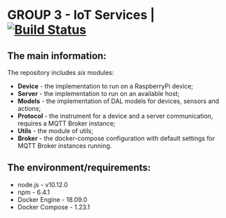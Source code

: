 # GROUP 3 - IoT Services | [![Build Status](https://travis-ci.org/MERA-IOT-COURSE/Group3_IoT_Services.svg?branch=master)](https://travis-ci.org/MERA-IOT-COURSE/Group3_IoT_Services)

## The main information:

The repository includes _six_ modules:
* **Device** - the implementation to run on a RaspberryPi device;
* **Server** - the implementation to run on an available host;
* **Models** - the implementation of DAL models for devices, sensors and actions;
* **Protocol** - the instrument for a device and a server communication, requires a MQTT Broker instance;
* **Utils** - the module of utils;
* **Broker** - the docker-compose configuration with default settings for MQTT Broker instances running.

## The environment/requirements:

* node.js - v10.12.0
* npm - 6.4.1
* Docker Engine - 18.09.0
* Docker Compose - 1.23.1
